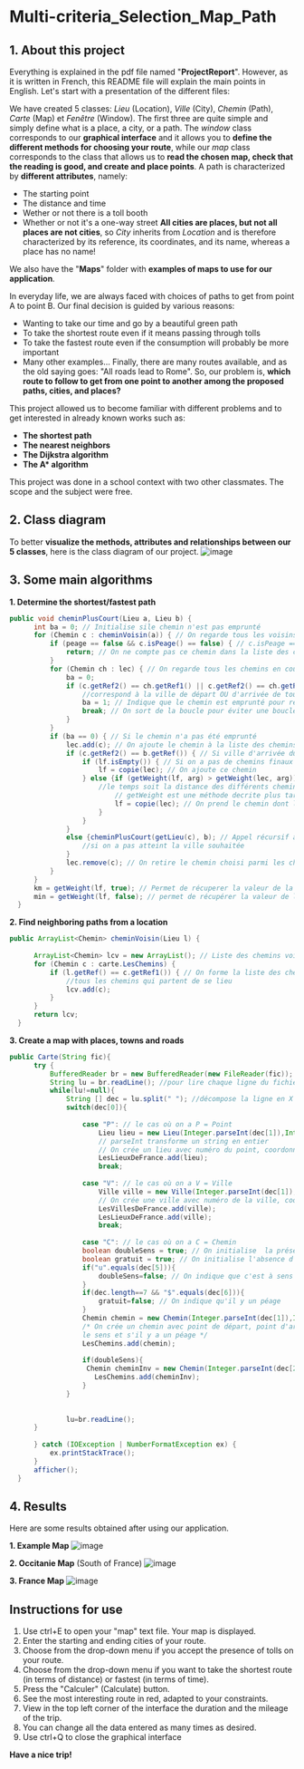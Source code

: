 # Multi-criteria_Selection_Map_Path

## **1. About this project**

Everything is explained in the pdf file named "**ProjectReport**". However, as it is written in French, this README file will explain the main points in English.
Let's start with a presentation of the different files:

We have created 5 classes: *Lieu* (Location), *Ville* (City), *Chemin* (Path), *Carte* (Map) et *Fenêtre* (Window). 
The first three are quite simple and simply define what is a place, a city, or a path. 
The *window* class corresponds to our **graphical interface** and it allows you to **define the different methods for choosing your route**, while our *map* class corresponds to the class that allows us to **read the chosen map, check that the reading is good, and create and place points**. 
A path is characterized by **different attributes**, namely: 
  - The starting point 
  - The distance and time 
  - Wether or not there is a toll booth 
  - Whether or not it's a one-way street 
**All cities are places, but not all places are not cities**, so *City* inherits from *Location* and is therefore characterized by its reference, its coordinates, and its name, whereas a place has no name! 

We also have the "**Maps**" folder with **examples of maps to use for our application**.

In everyday life, we are always faced with choices of paths to get from point A to point B. Our final decision is guided by various reasons: 
  - Wanting to take our time and go by a beautiful green path
  - To take the shortest route even if it means passing through tolls
  - To take the fastest route even if the consumption will probably be more important
  - Many other examples... 
Finally, there are many routes available, and as the old saying goes: "All roads lead to Rome". 
So, our problem is, **which route to follow to get from one point to another among the proposed paths, cities, and places?**

This project allowed us to become familiar with different problems and to get interested in already known works such as: 
- **The shortest path**
- **The nearest neighbors** 
- **The Dijkstra algorithm**
- **The A\* algorithm**

This project was done in a school context with two other classmates. The scope and the subject were free.

## **2. Class diagram**

To better **visualize the methods, attributes and relationships between our 5 classes**, here is the class diagram of our project.
![image](https://user-images.githubusercontent.com/105392989/173350728-de02c8be-72db-4ad7-aa9b-6d79a14798e1.png)

## **3. Some main algorithms**

  **1. Determine the shortest/fastest path**
  
  ```java
  public void cheminPlusCourt(Lieu a, Lieu b) {
        int ba = 0; // Initialise sile chemin n'est pas emprunté 
        for (Chemin c : cheminVoisin(a)) { // On regarde tous les voisins proches de notre lieu de départ A
            if (peage == false && c.isPeage() == false) { // c.isPeage == false indique la présence d'un péage
                return; // On ne compte pas ce chemin dans la liste des chemins voisins
            }
            for (Chemin ch : lec) { // On regarde tous les chemins en cours
                ba = 0;
                if (c.getRef2() == ch.getRef1() || c.getRef2() == ch.getRef2()) { // Si l'arrivée du chemin traitée (c) 
                    //correspond à la ville de départ OU d'arrivée de tous les chemins en cours (ch) 
                    ba = 1; // Indique que le chemin est emprunté pour regarder les autres chemins voisins
                    break; // On sort de la boucle pour éviter une boucle infinie
                }
            }
            if (ba == 0) { // Si le chemin n'a pas été emprunté
                lec.add(c); // On ajoute le chemin à la liste des chemins en cours
                if (c.getRef2() == b.getRef()) { // Si ville d'arrivée du chemin traité = ville d'arrivée souhaitée
                    if (lf.isEmpty()) { // Si on a pas de chemins finaux
                        lf = copie(lec); // On ajoute ce chemin
                    } else {if (getWeight(lf, arg) > getWeight(lec, arg)) { // On compare les "poids" donc soit 
                        //le temps soit la distance des différents chemins finaux possibles
                            // getWeight est une méthode decrite plus tard
                            lf = copie(lec); // On prend le chemin dont le temps ou la distance est le plus "petit"
                        }
                    }
                } 
                else {cheminPlusCourt(getLieu(c), b); // Appel récursif à partir de la ville d'arrivée du chemin traité 
                    //si on a pas atteint la ville souhaitée
                }
                lec.remove(c); // On retire le chemin choisi parmi les chemins en cours pour éviter de repasser dessus
            }
        }
        km = getWeight(lf, true); // Permet de récuperer la valeur de la distance du chemin final
        min = getWeight(lf, false); // permet de récupérer la valeur de la durée du chemin final
    }
  ```
  
  **2. Find neighboring paths from a location**
  
  ```java
  public ArrayList<Chemin> cheminVoisin(Lieu l) {
        
        ArrayList<Chemin> lcv = new ArrayList(); // Liste des chemins voisins
        for (Chemin c : carte.LesChemins) {
            if (l.getRef() == c.getRef1()) { // On forme la liste des chemins voisins,
                //tous les chemins qui partent de se lieu  
                lcv.add(c);
            }
        }
        return lcv;
    }  
  ```
  
  **3. Create a map with places, towns and roads**
  
  ```java
  public Carte(String fic){
        try {
            BufferedReader br = new BufferedReader(new FileReader(fic)); //pour lire un fichier
            String lu = br.readLine(); //pour lire chaque ligne du fichier
            while(lu!=null){ 
                String [] dec = lu.split(" "); //décompose la ligne en X éléments à chaque espace
                switch(dec[0]){
                    
                    case "P": // le cas où on a P = Point
                        Lieu lieu = new Lieu(Integer.parseInt(dec[1]),Integer.parseInt(dec[2]),Integer.parseInt(dec[3]));
                        // parseInt transforme un string en entier
                        // On crée un lieu avec numéro du point, coordonnée x, coordonnée y
                        LesLieuxDeFrance.add(lieu);
                        break;
                        
                    case "V": // le cas où on a V = Ville
                        Ville ville = new Ville(Integer.parseInt(dec[1]),Integer.parseInt(dec[2]),Integer.parseInt(dec[3]),dec[4]);
                        // On crée une ville avec numéro de la ville, coordonnée x, coordonnée y, nom de la ville
                        LesVillesDeFrance.add(ville);
                        LesLieuxDeFrance.add(ville);
                        break;
                        
                    case "C": // le cas où on a C = Chemin
                    boolean doubleSens = true; // On initialise  la présence d'un double sens
                    boolean gratuit = true; // On initialise l'absence d'un péage
                    if("u".equals(dec[5])){
                        doubleSens=false; // On indique que c'est à sens unique
                    }
                    if(dec.length==7 && "$".equals(dec[6])){
                        gratuit=false; // On indique qu'il y un péage
                    }
                    Chemin chemin = new Chemin(Integer.parseInt(dec[1]),Integer.parseInt(dec[2]),Integer.parseInt(dec[3]),Integer.parseInt(dec[4]),doubleSens,gratuit);
                    /* On crée un chemin avec point de départ, point d'arrivée, la longueur, la durée, 
                    le sens et s'il y a un péage */
                    LesChemins.add(chemin);
                    
                    if(doubleSens){
                     Chemin cheminInv = new Chemin(Integer.parseInt(dec[2]),Integer.parseInt(dec[1]),Integer.parseInt(dec[3]),Integer.parseInt(dec[4]),doubleSens,gratuit);
                       LesChemins.add(cheminInv);
                    }
                }
                
                
                lu=br.readLine();
        }
            
        } catch (IOException | NumberFormatException ex) {
            ex.printStackTrace();
        }
        afficher();
    }
  ```

## **4. Results**

Here are some results obtained after using our application.

  **1. Example Map**
![image](https://user-images.githubusercontent.com/105392989/173352385-53a9ba74-94a2-4209-8c25-bc90d75c06b8.png)

  **2. Occitanie Map** (South of France) 
![image](https://user-images.githubusercontent.com/105392989/173352249-0e8afdea-3dea-4a0c-9053-2a42a0609520.png)

  **3. France Map** 
![image](https://user-images.githubusercontent.com/105392989/173351876-5f9814b0-d1ff-4595-b90b-dbbd327b7ed6.png)

## **Instructions for use**

1. Use ctrl+E to open your "map" text file. Your map is displayed.
2. Enter the starting and ending cities of your route.
3. Choose from the drop-down menu if you accept the presence of tolls on your route.
4. Choose from the drop-down menu if you want to take the shortest route (in terms of distance) or fastest (in terms of time).
5. Press the "Calculer" (Calculate) button.
6. See the most interesting route in red, adapted to your constraints.
7. View in the top left corner of the interface the duration and the mileage of the trip.
8. You can change all the data entered as many times as desired.
9. Use ctrl+Q to close the graphical interface

**Have a nice trip!**
